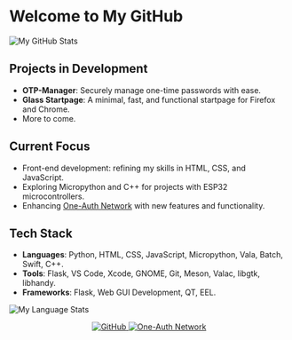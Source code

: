 # Welcome to My GitHub

![My GitHub Stats](https://github-readme-stats.vercel.app/api?username=Migrim&show_icons=true&theme=jolly)

## Projects in Development

- **OTP-Manager**: Securely manage one-time passwords with ease.
- **Glass Startpage**: A minimal, fast, and functional startpage for Firefox and Chrome.
- More to come.

## Current Focus

- Front-end development: refining my skills in HTML, CSS, and JavaScript.
- Exploring Micropython and C++ for projects with ESP32 microcontrollers.
- Enhancing [One-Auth Network](https://one-auth.net) with new features and functionality.

## Tech Stack

- **Languages**: Python, HTML, CSS, JavaScript, Micropython, Vala, Batch, Swift, C++.
- **Tools**: Flask, VS Code, Xcode, GNOME, Git, Meson, Valac, libgtk, libhandy.
- **Frameworks**: Flask, Web GUI Development, QT, EEL.

![My Language Stats](https://github-readme-stats.vercel.app/api/top-langs/?username=migrim&layout=compact&theme=jolly)

<p align="center">
  <a href="https://github.com/Migrim">
    <img src="https://img.shields.io/badge/GitHub-181717?style=flat&logo=github&logoColor=white" alt="GitHub">
  </a>
  <a href="https://one-auth.net">
    <img src="https://img.shields.io/badge/One--Auth_Network-4285F4?style=flat&logo=website&logoColor=white" alt="One-Auth Network">
  </a>
</p>

